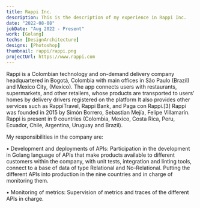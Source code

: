 ```yaml
---
title: Rappi Inc.
description: This is the description of my experience in Rappi Inc.
date: "2022-08-08"
jobDate: "Aug 2022 - Present"
work: [Golang]
techs: [DesignArchitecture]
designs: [Photoshop]
thumbnail: rappi/rappi.png
projectUrl: https://www.rappi.com
---
```


Rappi is a Colombian technology and on-demand delivery company headquartered in Bogotá, Colombia with main offices in São Paulo (Brazil) and Mexico City, (Mexico). The app connects users with restaurants, supermarkets, and other retailers, whose products are transported to users’ homes by delivery drivers registered on the platform It also provides other services such as RappiTravel, Rappi Bank, and Paga con Rappi.[3] Rappi was founded in 2015 by Simón Borrero, Sebastian Mejía, Felipe Villamarín. Rappi is present in 9 countries (Colombia, Mexico, Costa Rica, Peru, Ecuador, Chile, Argentina, Uruguay and Brazil).

My responsibilities in the company are:

• Development and deployments of APIs: Participation in the development in Golang language of APIs that make products available to different customers within the company, with unit tests, integration and linting tools, connect to a base of data of type Relational and No-Relational. Putting the different APIs into production in the nine countries and in charge of monitoring them. 

• Monitoring of metrics: Supervision of metrics and traces of the different APIs in charge.